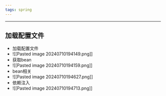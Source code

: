 ```yaml
---
tags: spring
---
```


---

## 加载配置文件

 - 加载配置文件
 - ![[Pasted image 20240710194149.png]]
 - 获取bean
 - ![[Pasted image 20240710194159.png]]
 - bean相关
 - ![[Pasted image 20240710194627.png]]
 - 依赖注入
 - ![[Pasted image 20240710194713.png]]

